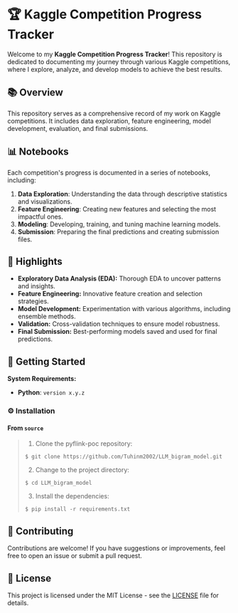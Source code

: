 # 🏆 Kaggle Competition Progress Tracker

Welcome to my **Kaggle Competition Progress Tracker**! This repository is dedicated to documenting my journey through various Kaggle competitions, where I explore, analyze, and develop models to achieve the best results.

## 📚 Overview

This repository serves as a comprehensive record of my work on Kaggle competitions. It includes data exploration, feature engineering, model development, evaluation, and final submissions.


## 📊 Notebooks

Each competition's progress is documented in a series of notebooks, including:

1. **Data Exploration**: Understanding the data through descriptive statistics and visualizations.
2. **Feature Engineering**: Creating new features and selecting the most impactful ones.
3. **Modeling**: Developing, training, and tuning machine learning models.
4. **Submission**: Preparing the final predictions and creating submission files.

## 🌟 Highlights

- **Exploratory Data Analysis (EDA):** Thorough EDA to uncover patterns and insights.
- **Feature Engineering:** Innovative feature creation and selection strategies.
- **Model Development:** Experimentation with various algorithms, including ensemble methods.
- **Validation:** Cross-validation techniques to ensure model robustness.
- **Final Submission:** Best-performing models saved and used for final predictions.

## 🚀 Getting Started

**System Requirements:**

* **Python**: `version x.y.z`

### ⚙️ Installation

<h4>From <code>source</code></h4>

> 1. Clone the pyflink-poc repository:
>
> ```console
> $ git clone https://github.com/Tuhinm2002/LLM_bigram_model.git
> ```
>
> 2. Change to the project directory:
> ```console
> $ cd LLM_bigram_model
> ```
>
> 3. Install the dependencies:
> ```console
> $ pip install -r requirements.txt
> ```

## 👥 Contributing

Contributions are welcome! If you have suggestions or improvements, feel free to open an issue or submit a pull request.

## 📄 License

This project is licensed under the MIT License - see the [LICENSE](LICENSE) file for details.
